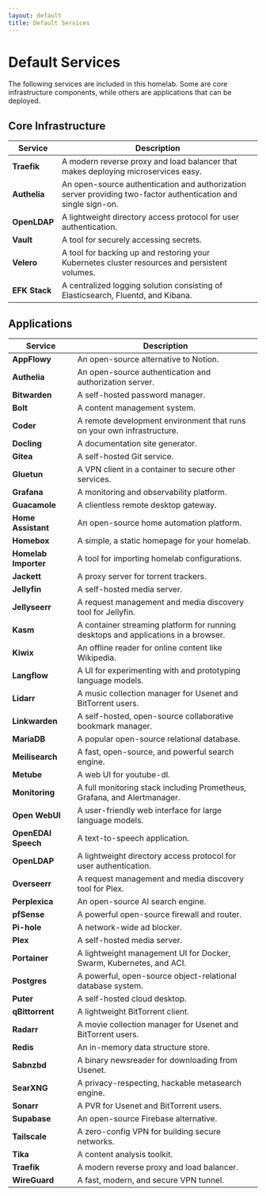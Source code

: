 ```yaml
---
layout: default
title: Default Services
---
```


# Default Services

The following services are included in this homelab. Some are core infrastructure components, while others are applications that can be deployed.

## Core Infrastructure

| Service           | Description                                                                                             |
| ----------------- | ------------------------------------------------------------------------------------------------------- |
| **Traefik** | A modern reverse proxy and load balancer that makes deploying microservices easy.                       |
| **Authelia** | An open-source authentication and authorization server providing two-factor authentication and single sign-on. |
| **OpenLDAP** | A lightweight directory access protocol for user authentication.                                        |
| **Vault** | A tool for securely accessing secrets.                                                                  |
| **Velero** | A tool for backing up and restoring your Kubernetes cluster resources and persistent volumes.           |
| **EFK Stack** | A centralized logging solution consisting of Elasticsearch, Fluentd, and Kibana.                      |

## Applications

| Service           | Description                                                                                             |
| ----------------- | ------------------------------------------------------------------------------------------------------- |
| **AppFlowy**      | An open-source alternative to Notion.                                                                   |
| **Authelia**      | An open-source authentication and authorization server.                                                 |
| **Bitwarden**     | A self-hosted password manager.                                                                         |
| **Bolt**          | A content management system.                                                                            |
| **Coder**         | A remote development environment that runs on your own infrastructure.                                  |
| **Docling**       | A documentation site generator.                                                                         |
| **Gitea**         | A self-hosted Git service.                                                                              |
| **Gluetun**       | A VPN client in a container to secure other services.                                                   |
| **Grafana**       | A monitoring and observability platform.                                                                |
| **Guacamole**     | A clientless remote desktop gateway.                                                                    |
| **Home Assistant**| An open-source home automation platform.                                                                |
| **Homebox**       | A simple, a static homepage for your homelab.                                                             |
| **Homelab Importer**| A tool for importing homelab configurations.                                                          |
| **Jackett**       | A proxy server for torrent trackers.                                                                    |
| **Jellyfin**      | A self-hosted media server.                                                                             |
| **Jellyseerr**    | A request management and media discovery tool for Jellyfin.                                             |
| **Kasm**          | A container streaming platform for running desktops and applications in a browser.                      |
| **Kiwix**         | An offline reader for online content like Wikipedia.                                                    |
| **Langflow**      | A UI for experimenting with and prototyping language models.                                            |
| **Lidarr**        | A music collection manager for Usenet and BitTorrent users.                                             |
| **Linkwarden**    | A self-hosted, open-source collaborative bookmark manager.                                              |
| **MariaDB**       | A popular open-source relational database.                                                              |
| **Meilisearch**   | A fast, open-source, and powerful search engine.                                                        |
| **Metube**        | A web UI for youtube-dl.                                                                                |
| **Monitoring**    | A full monitoring stack including Prometheus, Grafana, and Alertmanager.                                |
| **Open WebUI**    | A user-friendly web interface for large language models.                                                |
| **OpenEDAI Speech**| A text-to-speech application.                                                                         |
| **OpenLDAP**      | A lightweight directory access protocol for user authentication.                                        |
| **Overseerr**     | A request management and media discovery tool for Plex.                                                 |
| **Perplexica**    | An open-source AI search engine.                                                                        |
| **pfSense**       | A powerful open-source firewall and router.                                                             |
| **Pi-hole**       | A network-wide ad blocker.                                                                              |
| **Plex**          | A self-hosted media server.                                                                             |
| **Portainer**     | A lightweight management UI for Docker, Swarm, Kubernetes, and ACI.                                     |
| **Postgres**      | A powerful, open-source object-relational database system.                                              |
| **Puter**         | A self-hosted cloud desktop.                                                                            |
| **qBittorrent**   | A lightweight BitTorrent client.                                                                        |
| **Radarr**        | A movie collection manager for Usenet and BitTorrent users.                                             |
| **Redis**         | An in-memory data structure store.                                                                      |
| **Sabnzbd**       | A binary newsreader for downloading from Usenet.                                                        |
| **SearXNG**       | A privacy-respecting, hackable metasearch engine.                                                       |
| **Sonarr**        | A PVR for Usenet and BitTorrent users.                                                                  |
| **Supabase**      | An open-source Firebase alternative.                                                                    |
| **Tailscale**     | A zero-config VPN for building secure networks.                                                         |
| **Tika**          | A content analysis toolkit.                                                                             |
| **Traefik**       | A modern reverse proxy and load balancer.                                                               |
| **WireGuard**     | A fast, modern, and secure VPN tunnel.                                                                  |
